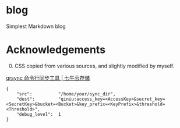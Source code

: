 # blog
Simplest Markdown blog


# Acknowledgements
0. CSS copied from various sources, and slightly modified by myself.



[qrsync 命令行同步工具 | 七牛云存储](http://developer.qiniu.com/docs/v6/tools/qrsync.html)

```plain
{
    "src":          "/home/your/sync_dir",
    "dest":         "qiniu:access_key=<AccessKey>&secret_key=<SecretKey>&bucket=<Bucket>&key_prefix=<KeyPrefix>&threshold=<Threshold>",
    "debug_level":  1
}
```